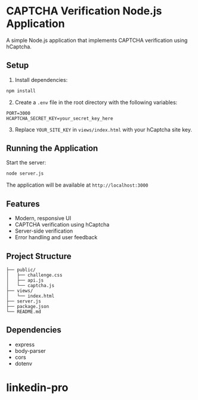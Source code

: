 
# CAPTCHA Verification Node.js Application

A simple Node.js application that implements CAPTCHA verification using hCaptcha.

## Setup

1. Install dependencies:
```bash
npm install
```

2. Create a `.env` file in the root directory with the following variables:
```
PORT=3000
HCAPTCHA_SECRET_KEY=your_secret_key_here
```

3. Replace `YOUR_SITE_KEY` in `views/index.html` with your hCaptcha site key.

## Running the Application

Start the server:
```bash
node server.js
```

The application will be available at `http://localhost:3000`

## Features

- Modern, responsive UI
- CAPTCHA verification using hCaptcha
- Server-side verification
- Error handling and user feedback

## Project Structure

```
├── public/
│   ├── challenge.css
│   ├── api.js
│   └── captcha.js
├── views/
│   └── index.html
├── server.js
├── package.json
└── README.md
```

## Dependencies

- express
- body-parser
- cors
- dotenv 
# linkedin-pro
